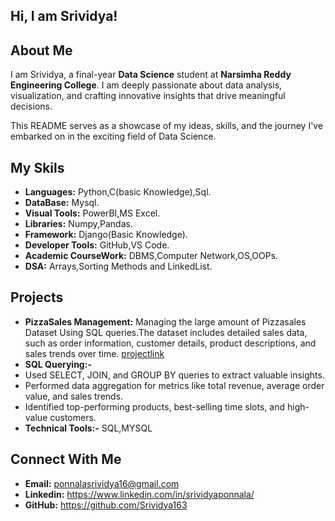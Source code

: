 ## **Hi, I am Srividya!**

## **About Me**
I am Srividya, a final-year **Data Science** student at **Narsimha Reddy Engineering College**. I am deeply passionate about data analysis, visualization, and crafting innovative insights that drive meaningful decisions.

This README serves as a showcase of my ideas, skills, and the journey I've embarked on in the exciting field of Data Science.

## **My Skils**
- **Languages:** Python,C(basic Knowledge),Sql.
- **DataBase:** Mysql.
- **Visual Tools:** PowerBI,MS Excel.
- **Libraries:** Numpy,Pandas.
- **Framework:** Django(Basic Knowledge).
- **Developer Tools:** GitHub,VS Code.
- **Academic CourseWork:** DBMS,Computer Network,OS,OOPs.
- **DSA:** Arrays,Sorting Methods and LinkedList.

## **Projects**
- **PizzaSales Management:**  Managing the large amount of Pizzasales Dataset Using SQL queries.The dataset includes detailed sales data, such as order information, customer details, product descriptions, and sales trends over time. [projectlink](https://github.com/Srividya163/Srividya163/blob/2b09c9c9f2d2837051c2a27171f01a80a8e2eae7/PIZZASALES%20PROJECT.pdf)
- **SQL Querying:-**
- Used SELECT, JOIN, and GROUP BY queries to extract valuable insights.
- Performed data aggregation for metrics like total revenue, average order value, and sales trends.
- Identified top-performing products, best-selling time slots, and high-value customers.
- **Technical Tools:-** SQL,MYSQL

## **Connect With Me**
- **Email:** ponnalasrividya16@gmail.com
- **Linkedin:** https://www.linkedin.com/in/srividyaponnala/
- **GitHub:** https://github.com/Srividya163
